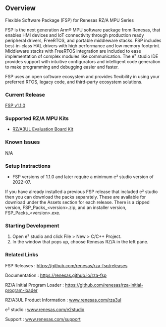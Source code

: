 ## Overview

Flexible Software Package (FSP) for Renesas RZ/A MPU Series

FSP is the next generation Arm® MPU software package from Renesas, that enables HMI devices and IoT connectivity through production ready peripheral drivers, FreeRTOS, and portable middleware stacks.
FSP includes best-in-class HAL drivers with high performance and low memory footprint. Middleware stacks with FreeRTOS integration are included to ease implementation of complex modules like communication.
The e² studio IDE provides support with intuitive configurators and intelligent code generation to make programming and debugging easier and faster.

FSP uses an open software ecosystem and provides flexibility in using your preferred RTOS, legacy code, and third-party ecosystem solutions.

### Current Release

[FSP v1.1.0](https://github.com/renesas/rza-fsp/releases/tag/v1.1.0)

### Supported RZ/A MPU Kits

- [RZ/A3UL Evaluation Board Kit](https://www.renesas.com/products/microcontrollers-microprocessors/rz-mpus/rza3ul-evaluation-board-kit-rza3ul-evaluation-board-kit)

### Known Issues

N/A

### Setup Instractions
<!--##### For existing users that are using RZ/A FSP with e² studio-->

- FSP versions of 1.1.0 and later require a minimum e² studio version of 2022-07.

If you have already installed a previous FSP release that included e² studio then you can download the packs separately. These are available for download under the Assets section for each release. There is a zipped version, FSP_Packs_\<version\>.zip, and an installer version, FSP_Packs_\<version\>.exe.

<!--
##### For new users that are using
1. Download the FSP with e² studio Installer from the Assets section of the [current release](https://github.com/renesas/rza-fsp/releases/tag/v1.1.0).
2. Run the installer. This will install the e² studio tool, FSP packs, GCC toolchain and other tools required to use this software. No additional installations are required.
-->

### Starting Development ###

1. Open e² studio and click File > New > C/C++ Project.
2. In the window that pops up, choose Renesas RZ/A in the left pane.

### Related Links

FSP Releases :  https://github.com/renesas/rza-fsp/releases

Documentation : https://renesas.github.io/rza-fsp

RZ/A Initial Program Loader : https://github.com/renesas/rza-initial-program-loader

RZ/A3UL Product Information : www.renesas.com/rza3ul

e² studio : www.renesas.com/e2studio

Support : www.renesas.com/support